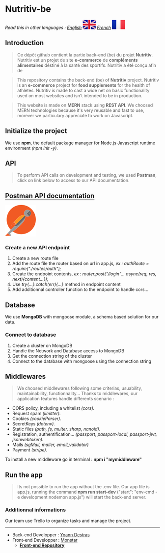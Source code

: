 # Nutritiv-be

*Read this in other languages : 
[English](README.md) 
![GB-flag.](/public/images/GB@2x.png "This is the GB flag.") 
[French](README.fr.md) 
![FR-flag.](/public/images/FR@2x.png "This is the french flag.")*
## Introduction

>Ce dépôt github contient la partie back-end (be) du projet **Nutritiv**.
Nutritiv est un projet de site **e-commerce** de **compléments alimentaires** déstiné à la santé des sportifs.
Nutritiv a été conçu afin de 

>This repository contains the back-end (be) of **Nutritiv** project.
Nutritiv is an **e-commerce** project for **food supplements** for the health of athletes.
Nutritiv is made to cast a wide net on basic functionality used on most websites and isn't intended to be in production.

>This website is made on **MERN** stack using **REST API**.
We choosed MERN technologies because it's very reusable and fast to use, morever we particulary appreciate to work on Javascript.
## Initialize the project

We use **npm**, the default package manager for Node.js Javascript runtime environment *(npm init -y)*.
## API
>To perform API calls on development and testing, we used **Postman**, click on link below to access to our API documentation.
 
 
 ## [**Postman API documentation**](https://documenter.getpostman.com/view/15856568/UVkpMv2U#78474388-f20b-460c-9300-705113cadee4) 
![postman logo.](/public/images/postman_logo.png "This is the postman logo.")


### Create a new API endpoint

1. Create a new route file
2. Add the route file the router based on url in app.js, *ex : authRoute = require("./routes/auth");*
3. Create the endpoint contents, *ex : router.post("/login"... async(req, res, next){content...});*
4. Use *try{...}.catch(err){...}* method in endpoint content
5. Add additionnal controller function to the endpoint to handle cors...

## Database

We use **MongoDB** with mongoose module, a schema based solution for our data.

### Connect to database

1. Create a cluster on MongoDB
2. Handle the Network and Database access to MongoDB
3. Get the connection string of the cluster
4. Connect to the database with mongoose using the connection string

## Middlewares

>We choosed middlewares following some criterias, usuability, maintainability, functionnality...
Thanks to middlewares, our application features handle differents scenario :

- CORS policy, including a whitelist *(cors).*
- Request spam *(limitter).*
- Cookies *(cookieParser).*
- SecretKeys *(dotenv).*
- Static files *(path, fs, multer, sharp, nanoid).*
- Registration, authentification... *(passport, passport-local, passport-jwt, jsonwebtoken).*
- Mails *(sgMail, mailer, email_validator)*
- Payment *(stripe).*

To install a new middleware go in terminal : **npm i "mymiddleware"**

## Run the app

>Its not possible to run the app without the .env file.
Our app file is app.js, running the command **npm run start-dev** ("start": "env-cmd -e development nodemon app.js") will start the back-end server.

### Additionnal informations

Our team use Trello to organize tasks and manage the project.

___
- Back-end Developper : [Yoann Destras](https://github.com/yoanndestras)
- Front-end Developper : [Monstar](https://github.com/Monstarrrr)
  - [**Front-end Repository**](https://github.com/Monstarrrr/nutritiv-fe)


